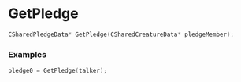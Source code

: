 # GetPledge

```cpp - C++
CSharedPledgeData* GetPledge(CSharedCreatureData* pledgeMember);
```

### Examples
```cpp - C++
pledge0 = GetPledge(talker);
```